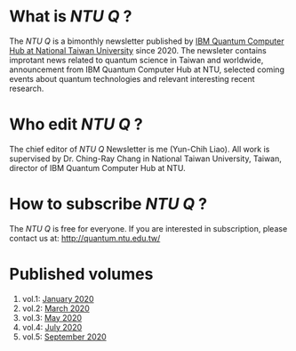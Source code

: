 # What is *NTU Q* ?
The *NTU Q* is a bimonthly newsletter published by [IBM Quantum Computer Hub at National Taiwan University](https://uwaterloo.ca/institute-for-quantum-computing/quantum-computing-101#Superposition-and-entanglement) since 2020. The newsleter contains improtant news related to quantum science in Taiwan and worldwide, announcement from IBM Quantum Computer Hub at NTU, selected coming events about quantum technologies and relevant interesting recent research. 

# Who edit *NTU Q* ?
The chief editor of *NTU Q* Newsletter is me (Yun-Chih Liao). All work is supervised by Dr. Ching-Ray Chang in National Taiwan University, Taiwan, director of IBM Quantum Computer Hub at NTU.

# How to subscribe *NTU Q* ?
The *NTU Q* is free for everyone. If you are interested in subscription, please contact us at: http://quantum.ntu.edu.tw/

# Published volumes
1. vol.1: [January 2020](https://github.com/ycldingo/NTUQ/blob/master/Jan2020.pdf)
2. vol.2: [March 2020](https://github.com/ycldingo/NTUQ/blob/master/Mar2020.pdf)
3. vol.3: [May 2020](https://github.com/ycldingo/NTUQ/blob/master/May2020.pdf)
4. vol.4: [July 2020](https://github.com/ycldingo/NTUQ/blob/master/July2020.pdf)
5. vol.5: [September 2020](https://github.com/ycldingo/NTUQ/blob/master/Sep2020.pdf)
